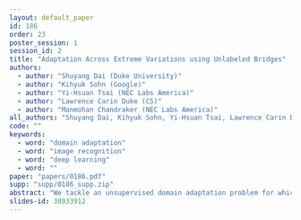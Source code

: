 ```yaml
---
layout: default_paper
id: 186
order: 23
poster_session: 1
session_id: 2
title: "Adaptation Across Extreme Variations using Unlabeled Bridges"
authors:
  - author: "Shuyang Dai (Duke University)"
  - author: "Kihyuk Sohn (Google)"
  - author: "Yi-Hsuan Tsai (NEC Labs America)"
  - author: "Lawrence Carin Duke (CS)"
  - author: "Manmohan Chandraker (NEC Labs America)"
all_authors: "Shuyang Dai, Kihyuk Sohn, Yi-Hsuan Tsai, Lawrence Carin Duke and Manmohan Chandraker"
code: ""
keywords:
  - word: "domain adaptation"
  - word: "image recognition"
  - word: "deep learning"
  - word: ""
paper: "papers/0186.pdf"
supp: "supp/0186_supp.zip"
abstract: "We tackle an unsupervised domain adaptation problem for which the domain discrepancy between labeled source and unlabeled target domains is large, due to many factors of inter- and intra-domain variation. While deep domain adaptation methods have been realized by reducing the domain discrepancy, these are difficult to apply when domains are significantly different. We propose to decompose domain discrepancy into multiple but smaller, and thus easier to minimize, discrepancies by introducing unlabeled bridging domains that connect the source and target domains. We realize our proposed approach through an extension of the domain adversarial neural network with multiple discriminators, each of which accounts for reducing discrepancies between unlabeled (bridge, target) domains and a mix of all precedent domains including source. We validate the effectiveness of our method on several adaptation tasks including object recognition and semantic segmentation."
slides-id: 38933912
---
```

